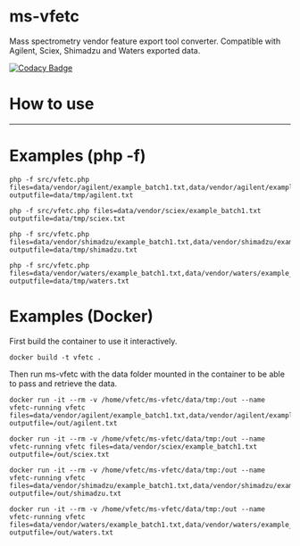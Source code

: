 # ms-vfetc
Mass spectrometry vendor feature export tool converter. Compatible with Agilent, Sciex, Shimadzu and Waters exported data.

[![Codacy Badge](https://api.codacy.com/project/badge/Grade/10a7549f7e834de5adc61359748c9881)](https://www.codacy.com/app/michaelvanvliet/ms-vfetc?utm_source=github.com&amp;utm_medium=referral&amp;utm_content=leidenuniv-lacdr-abs/ms-vfetc&amp;utm_campaign=Badge_Grade)

# How to use
------

# Examples (php -f)
```
php -f src/vfetc.php files=data/vendor/agilent/example_batch1.txt,data/vendor/agilent/example_batch2.txt outputfile=data/tmp/agilent.txt
```
```
php -f src/vfetc.php files=data/vendor/sciex/example_batch1.txt outputfile=data/tmp/sciex.txt
```
```
php -f src/vfetc.php files=data/vendor/shimadzu/example_batch1.txt,data/vendor/shimadzu/example_batch2.txt,data/vendor/shimadzu/example_batch3.txt outputfile=data/tmp/shimadzu.txt
```
```
php -f src/vfetc.php files=data/vendor/waters/example_batch1.txt,data/vendor/waters/example_batch2.txt outputfile=data/tmp/waters.txt
```

# Examples (Docker)

First build the container to use it interactively.
```
docker build -t vfetc .
```

Then run ms-vfetc with the data folder mounted in the container to be able to pass and retrieve the data.
```
docker run -it --rm -v /home/vfetc/ms-vfetc/data/tmp:/out --name vfetc-running vfetc files=data/vendor/agilent/example_batch1.txt,data/vendor/agilent/example_batch2.txt outputfile=/out/agilent.txt
```
```
docker run -it --rm -v /home/vfetc/ms-vfetc/data/tmp:/out --name vfetc-running vfetc files=data/vendor/sciex/example_batch1.txt outputfile=/out/sciex.txt
```
```
docker run -it --rm -v /home/vfetc/ms-vfetc/data/tmp:/out --name vfetc-running vfetc files=data/vendor/shimadzu/example_batch1.txt,data/vendor/shimadzu/example_batch2.txt,data/vendor/shimadzu/example_batch3.txt outputfile=/out/shimadzu.txt
```
```
docker run -it --rm -v /home/vfetc/ms-vfetc/data/tmp:/out --name vfetc-running vfetc files=data/vendor/waters/example_batch1.txt,data/vendor/waters/example_batch2.txt outputfile=/out/waters.txt
```
